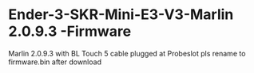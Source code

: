 # Ender-3-SKR-Mini-E3-V3-Marlin 2.0.9.3 -Firmware

Marlin 2.0.9.3 with BL Touch 5 cable plugged at Probeslot 
pls rename to firmware.bin after download



